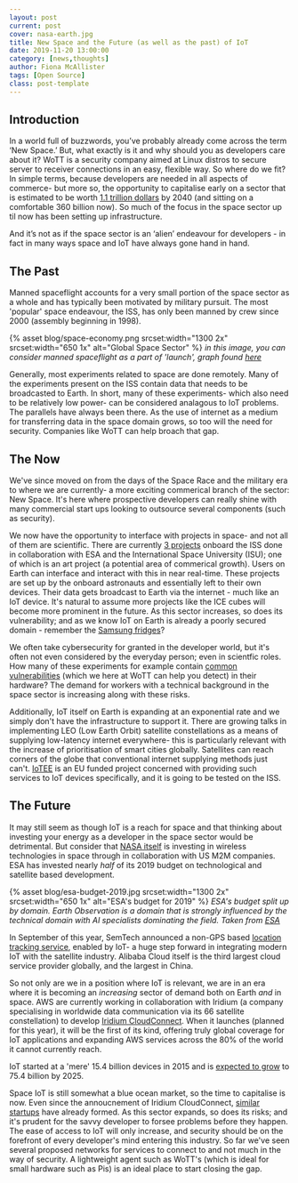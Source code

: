```yaml
---
layout: post
current: post
cover: nasa-earth.jpg
title: New Space and the Future (as well as the past) of IoT
date: 2019-11-20 13:00:00
category: [news,thoughts]
author: Fiona McAllister
tags: [Open Source]
class: post-template
---
```


## Introduction

In a world full of buzzwords, you’ve probably already come across the term ‘New Space.’ But, what exactly is it and why should you as developers care about it? WoTT is a security company aimed at Linux distros to secure server to receiver connections in an easy, flexible way. So where do we fit?
In simple terms, because developers are needed in all aspects of commerce- but more so, the opportunity to capitalise early on a sector that is estimated to be worth [1.1 trillion dollars](https://www.nato-pa.int/download-file?filename=sites/default/files/2018-12/2018%20-%20THE%20FUTURE%20OF%20SPACE%20INDUSTRY%20-%20BOCKEL%20REPORT%20-%20173%20ESC%2018%20E%20fin.pdf) by 2040 (and sitting on a comfortable 360 billion now). So much of the focus in the space sector up til now has been setting up infrastructure.

And it’s not as if the space sector is an ‘alien’ endeavour for developers - in fact in many ways space and IoT have always gone hand in hand.

## The Past

Manned spaceflight accounts for a very small portion of the space sector as a whole and has typically been motivated by military pursuit. The most 'popular' space endeavour, the ISS, has only been manned by crew since 2000 (assembly beginning in 1998).

{% asset blog/space-economy.png srcset:width="1300 2x" srcset:width="650 1x" alt="Global Space Sector" %}
*in this image, you can consider manned spaceflight as a part of 'launch', graph found [here](https://www.sia.org/wp-content/uploads/2019/05/2019-SSIR-2-Page-20190507.pdf)*

Generally, most experiments related to space are done remotely. Many of the experiments present on the ISS contain data that needs to be broadcasted to Earth. In short, many of these experiments- which also need to be relatively low power- can be considered analagous to IoT problems. The parallels have always been there. As the use of internet as a medium for transferring data in the space domain grows, so too will the need for security. Companies like WoTT can help broach that gap.

## The Now

We've since moved on from the days of the Space Race and the military era to where we are currently- a more exciting commerical branch of the sector: New Space. It's here where prospective developers can really shine with many commercial start ups looking to outsource several components (such as security).

We now have the opportunity to interface with projects in space- and not all of them are scientific. There are currently [3 projects](https://www.esa.int/Science_Exploration/Human_and_Robotic_Exploration/Research/ICE_Cubes_space_research_service_open_for_business) onboard the ISS done in collaboration with ESA and the International Space University (ISU); one of which is an art project (a potential area of commerical growth). Users on Earth can interface and interact with this in near real-time. These projects are set up by the onboard astronauts and essentially left to their own devices. Their data gets broadcast to Earth via the internet - much like an IoT device. It's natural to assume more projects like the ICE cubes will become more prominent in the future. As this sector increases, so does its vulnerability; and as we know IoT on Earth is already a poorly secured domain - remember the [Samsung fridges](https://www.pentestpartners.com/security-blog/hacking-ruining-the-samsung-smart-fridge/)?

We often take cybersecurity for granted in the developer world, but it's often not even considered by the everyday person; even in scientfic roles. How many of these experiments for example contain [common vulnerabilities]({{site.url}}blog/tutorials/2019/11/04/cve) (which we here at WoTT can help you detect) in their hardware? The demand for workers with a technical background in the space sector is increasing along with these risks. 

Additionally, IoT itself on Earth is expanding at an exponential rate and we simply don't have the infrastructure to support it. There are growing talks in implementing LEO (Low Earth Orbit) satellite constellations as a means of supplying low-latency internet everywhere- this is particularly relevant with the increase of prioritisation of smart cities globally. Satellites can reach corners of the globe that conventional internet supplying methods just can't. [IoTEE](https://cordis.europa.eu/project/rcn/207924/brief/en) is an EU funded project concerned with providing such services to IoT devices specifically, and it is going to be tested on the ISS.

## The Future

It may still seem as though IoT is a reach for space and that thinking about investing your energy as a developer in the space sector would be detrimental. But consider that [NASA itself](https://internetofbusiness.com/nasa-iot-space-wireless/) is investing in wireless technologies in space through in collaboration with US M2M companies. ESA has invested nearly *half* of its 2019 budget on technological and satellite based development. 

{% asset blog/esa-budget-2019.jpg srcset:width="1300 2x" srcset:width="650 1x" alt="ESA's budget for 2019" %}
*ESA's budget split up by domain. Earth Observation is a domain that is strongly influenced by the technical domain with AI specialists dominating the field. Taken from [ESA](http://www.esa.int/About_Us/Corporate_news/Funding)*

In September of this year, SemTech announced a non-GPS based [location tracking service](https://www.semtech.com/company/press/semtech-and-alibaba-cloud-prevent-asset-loss-and-theft-with-lora-based-tracker), enabled by IoT- a huge step forward in integrating modern IoT with the satellite industry. Alibaba Cloud itself is the third largest cloud service provider globally, and the largest in China.

So not only are we in a position where IoT is relevant, we are in an era where it is becoming an *increasing* sector of demand both on Earth *and* in space. AWS are currently working in collaboration with Iridium (a company specialising in worldwide data communication via its 66 satellite constellation) to develop [Iridium CloudConnect](http://investor.iridium.com/2018-09-27-Iridium-to-Simplify-Adoption-of-IoT-Solutions-Beyond-Cellular-Coverage-with-Amazon-Web-Services). When it launches (planned for this year), it will be the first of its kind, offering truly global coverage for IoT applications and expanding AWS services across the 80% of the world it cannot currently reach.

IoT started at a 'mere' 15.4 billion devices in 2015 and is [expected to grow](https://news.ihsmarkit.com/press-release/technology/tech-companies-creating-strategic-platforms-support-internet-things-ihs-say) to 75.4 billion by 2025. 

Space IoT is still somewhat a blue ocean market, so the time to capitalise is now. Even since the annoucnement of Iridium CloudConnect, [similar startups](https://www.networkworld.com/article/3343059/iot-roundup-outer-space-the-building-is-getting-smart-and-trucking.html) have already formed. As this sector expands, so does its risks; and it's prudent for the savvy developer to forsee problems before they happen. The ease of access to IoT will only increase, and security should be on the forefront of every developer's mind entering this industry. So far we've seen several proposed networks for services to connect to and not much in the way of security. A lightweight agent such as WoTT's (which is ideal for small hardware such as Pis) is an ideal place to start closing the gap.
